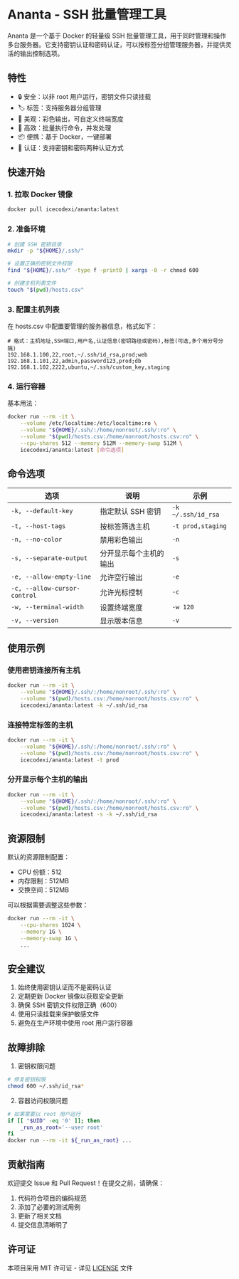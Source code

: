 # Ananta - SSH 批量管理工具

Ananta 是一个基于 Docker 的轻量级 SSH 批量管理工具，用于同时管理和操作多台服务器。它支持密钥认证和密码认证，可以按标签分组管理服务器，并提供灵活的输出控制选项。

## 特性

- 🔒 安全：以非 root 用户运行，密钥文件只读挂载
- 🏷️ 标签：支持服务器分组管理
- 🎨 美观：彩色输出，可自定义终端宽度
- 🚀 高效：批量执行命令，并发处理
- 📦 便携：基于 Docker，一键部署
- 🔑 认证：支持密钥和密码两种认证方式

## 快速开始

### 1. 拉取 Docker 镜像

```bash
docker pull icecodexi/ananta:latest
```

### 2. 准备环境

```bash
# 创建 SSH 密钥目录
mkdir -p "${HOME}/.ssh/"

# 设置正确的密钥文件权限
find "${HOME}/.ssh/" -type f -print0 | xargs -0 -r chmod 600

# 创建主机列表文件
touch "$(pwd)/hosts.csv"
```

### 3. 配置主机列表

在 hosts.csv 中配置要管理的服务器信息，格式如下：

```csv
# 格式：主机地址,SSH端口,用户名,认证信息(密钥路径或密码),标签(可选,多个用分号分隔)
192.168.1.100,22,root,~/.ssh/id_rsa,prod;web
192.168.1.101,22,admin,password123,prod;db
192.168.1.102,2222,ubuntu,~/.ssh/custom_key,staging
```

### 4. 运行容器

基本用法：

```bash
docker run --rm -it \
    --volume /etc/localtime:/etc/localtime:ro \
    --volume "${HOME}/.ssh/:/home/nonroot/.ssh/:ro" \
    --volume "$(pwd)/hosts.csv:/home/nonroot/hosts.csv:ro" \
    --cpu-shares 512 --memory 512M --memory-swap 512M \
    icecodexi/ananta:latest [命令选项]
```

## 命令选项

| 选项 | 说明 | 示例 |
|------|------|------|
| `-k, --default-key` | 指定默认 SSH 密钥 | `-k ~/.ssh/id_rsa` |
| `-t, --host-tags` | 按标签筛选主机 | `-t prod,staging` |
| `-n, --no-color` | 禁用彩色输出 | `-n` |
| `-s, --separate-output` | 分开显示每个主机的输出 | `-s` |
| `-e, --allow-empty-line` | 允许空行输出 | `-e` |
| `-c, --allow-cursor-control` | 允许光标控制 | `-c` |
| `-w, --terminal-width` | 设置终端宽度 | `-w 120` |
| `-v, --version` | 显示版本信息 | `-v` |

## 使用示例

### 使用密钥连接所有主机

```bash
docker run --rm -it \
    --volume "${HOME}/.ssh/:/home/nonroot/.ssh/:ro" \
    --volume "$(pwd)/hosts.csv:/home/nonroot/hosts.csv:ro" \
    icecodexi/ananta:latest -k ~/.ssh/id_rsa
```

### 连接特定标签的主机

```bash
docker run --rm -it \
    --volume "${HOME}/.ssh/:/home/nonroot/.ssh/:ro" \
    --volume "$(pwd)/hosts.csv:/home/nonroot/hosts.csv:ro" \
    icecodexi/ananta:latest -t prod
```

### 分开显示每个主机的输出

```bash
docker run --rm -it \
    --volume "${HOME}/.ssh/:/home/nonroot/.ssh/:ro" \
    --volume "$(pwd)/hosts.csv:/home/nonroot/hosts.csv:ro" \
    icecodexi/ananta:latest -s -k ~/.ssh/id_rsa
```

## 资源限制

默认的资源限制配置：

- CPU 份额：512
- 内存限制：512MB
- 交换空间：512MB

可以根据需要调整这些参数：

```bash
docker run --rm -it \
    --cpu-shares 1024 \
    --memory 1G \
    --memory-swap 1G \
    ...
```

## 安全建议

1. 始终使用密钥认证而不是密码认证
2. 定期更新 Docker 镜像以获取安全更新
3. 确保 SSH 密钥文件权限正确（600）
4. 使用只读挂载来保护敏感文件
5. 避免在生产环境中使用 root 用户运行容器

## 故障排除

1. 密钥权限问题

```bash
# 修复密钥权限
chmod 600 ~/.ssh/id_rsa*
```

2. 容器访问权限问题

```bash
# 如果需要以 root 用户运行
if [[ "$UID" -eq '0' ]]; then
    _run_as_root='--user root'
fi
docker run --rm -it ${_run_as_root} ...
```

## 贡献指南

欢迎提交 Issue 和 Pull Request！在提交之前，请确保：

1. 代码符合项目的编码规范
2. 添加了必要的测试用例
3. 更新了相关文档
4. 提交信息清晰明了

## 许可证

本项目采用 MIT 许可证 - 详见 [LICENSE](LICENSE) 文件
